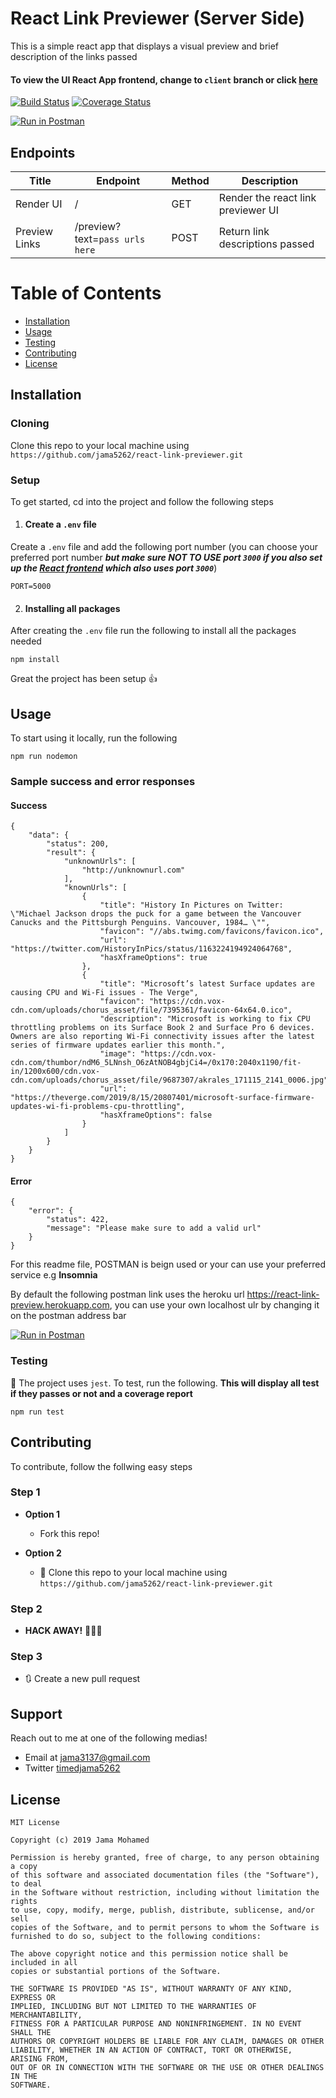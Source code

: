 # React Link Previewer (Server Side)

This is a simple react app that displays a visual preview and brief description of the links passed

#### To view the UI React App frontend, change to `client` branch or click [here](https://github.com/jama5262/react-link-previewer)

[![Build Status](https://travis-ci.org/jama5262/react-link-previewer.svg?branch=server)](https://travis-ci.org/jama5262/react-link-previewer)
[![Coverage Status](https://coveralls.io/repos/github/jama5262/react-link-previewer/badge.svg?branch=server)](https://coveralls.io/github/jama5262/react-link-previewer?branch=server)

[![Run in Postman](https://run.pstmn.io/button.svg)](https://app.getpostman.com/run-collection/b3f5713309d892890d96)

## Endpoints
| Title | Endpoint | Method | Description |
| ------------- | ------------- | ------------- | ------------- |
| Render UI  | /  | GET  | Render the react link previewer UI  |
| Preview Links  | /preview?text=`pass urls here`  | POST  | Return link descriptions passed  |

# Table of Contents
- [Installation](#installation)
- [Usage](#usage)
- [Testing](#testing)
- [Contributing](#contributing)
- [License](#license)

## Installation

### Cloning
Clone this repo to your local machine using `https://github.com/jama5262/react-link-previewer.git`

### Setup
To get started, cd into the project and follow the following steps
1. #### Create a `.env` file
Create a `.env` file and add the following port number (you can choose your preferred port number ***but make sure NOT TO USE port `3000` if you also set up the [React frontend](https://github.com/jama5262/react-link-previewer) which also uses port `3000`***)
```
PORT=5000
```
2. #### Installing all packages
After creating the `.env` file run the following to install all the packages needed
```
npm install
```
Great the project has been setup 👍

## Usage
To start using it locally, run the following
```
npm run nodemon
```
### Sample success and error responses
#### Success
```
{
    "data": {
        "status": 200,
        "result": {
            "unknownUrls": [
                "http://unknownurl.com"
            ],
            "knownUrls": [
                {
                    "title": "History In Pictures on Twitter: \"Michael Jackson drops the puck for a game between the Vancouver Canucks and the Pittsburgh Penguins. Vancouver, 1984… \"",
                    "favicon": "//abs.twimg.com/favicons/favicon.ico",
                    "url": "https://twitter.com/HistoryInPics/status/1163224194924064768",
                    "hasXframeOptions": true
                },
                {
                    "title": "Microsoft’s latest Surface updates are causing CPU and Wi-Fi issues - The Verge",
                    "favicon": "https://cdn.vox-cdn.com/uploads/chorus_asset/file/7395361/favicon-64x64.0.ico",
                    "description": "Microsoft is working to fix CPU throttling problems on its Surface Book 2 and Surface Pro 6 devices. Owners are also reporting Wi-Fi connectivity issues after the latest series of firmware updates earlier this month.",
                    "image": "https://cdn.vox-cdn.com/thumbor/ndM6_5LNnsh_O6zAtNOB4gbjCi4=/0x170:2040x1190/fit-in/1200x600/cdn.vox-cdn.com/uploads/chorus_asset/file/9687307/akrales_171115_2141_0006.jpg",
                    "url": "https://theverge.com/2019/8/15/20807401/microsoft-surface-firmware-updates-wi-fi-problems-cpu-throttling",
                    "hasXframeOptions": false
                }
            ]
        }
    }
}
```
#### Error
```
{
    "error": {
        "status": 422,
        "message": "Please make sure to add a valid url"
    }
}
```

For this readme file, POSTMAN is beign used or your can use your preferred service e.g **Insomnia**

By default the following postman link uses the heroku url https://react-link-preview.herokuapp.com, you can use your own localhost ulr by changing it on the postman address bar

[![Run in Postman](https://run.pstmn.io/button.svg)](https://app.getpostman.com/run-collection/b3f5713309d892890d96)

### Testing

🧪 The project uses `jest`. To test, run the following. **This will display all test if they passes or not and a coverage report**
```
npm run test
```

## Contributing

To contribute, follow the follwing easy steps

### Step 1

- **Option 1**
    - Fork this repo!

- **Option 2**
    - 👯 Clone this repo to your local machine using `https://github.com/jama5262/react-link-previewer.git`

### Step 2

- **HACK AWAY!** 🔨🔨🔨

### Step 3

- 🔃 Create a new pull request

## Support

Reach out to me at one of the following medias!

- Email at jama3137@gmail.com
- Twitter [timedjama5262](https://twitter.com/timedjama5262)

## License

```
MIT License

Copyright (c) 2019 Jama Mohamed

Permission is hereby granted, free of charge, to any person obtaining a copy
of this software and associated documentation files (the "Software"), to deal
in the Software without restriction, including without limitation the rights
to use, copy, modify, merge, publish, distribute, sublicense, and/or sell
copies of the Software, and to permit persons to whom the Software is
furnished to do so, subject to the following conditions:

The above copyright notice and this permission notice shall be included in all
copies or substantial portions of the Software.

THE SOFTWARE IS PROVIDED "AS IS", WITHOUT WARRANTY OF ANY KIND, EXPRESS OR
IMPLIED, INCLUDING BUT NOT LIMITED TO THE WARRANTIES OF MERCHANTABILITY,
FITNESS FOR A PARTICULAR PURPOSE AND NONINFRINGEMENT. IN NO EVENT SHALL THE
AUTHORS OR COPYRIGHT HOLDERS BE LIABLE FOR ANY CLAIM, DAMAGES OR OTHER
LIABILITY, WHETHER IN AN ACTION OF CONTRACT, TORT OR OTHERWISE, ARISING FROM,
OUT OF OR IN CONNECTION WITH THE SOFTWARE OR THE USE OR OTHER DEALINGS IN THE
SOFTWARE.
```
